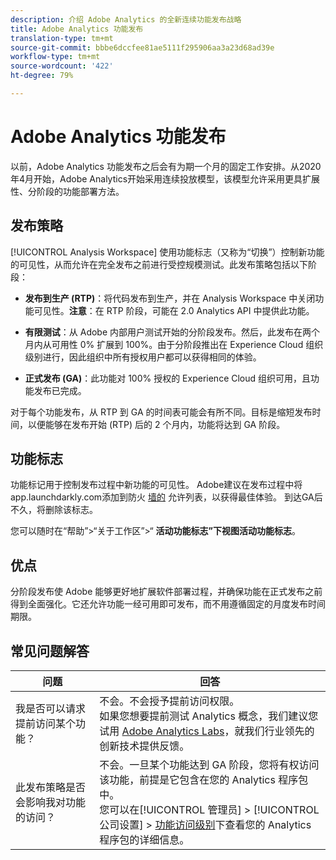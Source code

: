 ```yaml
---
description: 介绍 Adobe Analytics 的全新连续功能发布战略
title: Adobe Analytics 功能发布
translation-type: tm+mt
source-git-commit: bbbe6dccfee81ae5111f295906aa3a23d68ad39e
workflow-type: tm+mt
source-wordcount: '422'
ht-degree: 79%

---
```



# Adobe Analytics 功能发布

以前，Adobe Analytics 功能发布之后会有为期一个月的固定工作安排。从2020年4月开始，Adobe Analytics开始采用连续投放模型，该模型允许采用更具扩展性、分阶段的功能部署方法。

## 发布策略

[!UICONTROL Analysis Workspace] 使用功能标志（又称为“切换”）控制新功能的可见性，从而允许在完全发布之前进行受控规模测试。此发布策略包括以下阶段：

* **发布到生产 (RTP)**：将代码发布到生产，并在 Analysis Workspace 中关闭功能可见性。**注意**：在 RTP 阶段，可能在 2.0 Analytics API 中提供此功能。

* **有限测试**：从 Adobe 内部用户测试开始的分阶段发布。然后，此发布在两个月内从可用性 0% 扩展到 100%。由于分阶段推出在 Experience Cloud 组织级别进行，因此组织中所有授权用户都可以获得相同的体验。

* **正式发布 (GA)**：此功能对 100% 授权的 Experience Cloud 组织可用，且功能发布已完成。

对于每个功能发布，从 RTP 到 GA 的时间表可能会有所不同。目标是缩短发布时间，以便能够在发布开始 (RTP) 后的 2 个月内，功能将达到 GA 阶段。

## 功能标志

功能标记用于控制发布过程中新功能的可见性。 Adobe建议在发布过程中将app.launchdarkly.com添加到防火 [墙的](https://docs.adobe.com/content/help/en/analytics/technotes/ip-addresses.html) 允许列表，以获得最佳体验。 到达GA后不久，将删除该标志。

您可以随时在“帮助”>“关于工作区”>“ **活动功能标志”下视图活动功能标志**。

## 优点

分阶段发布使 Adobe 能够更好地扩展软件部署过程，并确保功能在正式发布之前得到全面强化。它还允许功能一经可用即可发布，而不用遵循固定的月度发布时间期限。

## 常见问题解答

| 问题 | 回答 |
|---|---|
| 我是否可以请求提前访问某个功能？ | 不会。不会授予提前访问权限。<br>如果您想要提前测试 Analytics 概念，我们建议您试用 [Adobe Analytics Labs](https://docs.adobe.com/content/help/zh-Hans/analytics/analyze/tech-previews/overview.html)，就我们行业领先的创新技术提供反馈。 |
| 此发布策略是否会影响我对功能的访问？ | 不会。一旦某个功能达到 GA 阶段，您将有权访问该功能，前提是它包含在您的 Analytics 程序包中。<br>您可以在[!UICONTROL 管理员] > [!UICONTROL 公司设置] > [功能访问级别](https://docs.adobe.com/content/help/zh-Hans/analytics/admin/company-settings/feature-access-levels.html)下查看您的 Analytics 程序包的详细信息。 |
